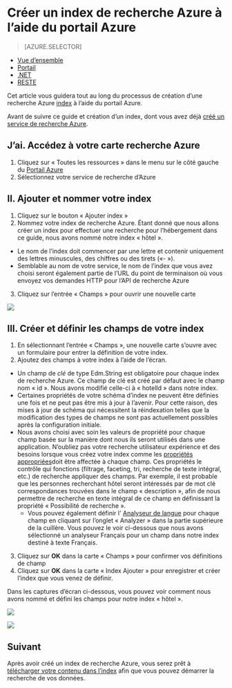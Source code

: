 <properties
    pageTitle="Créer un index de recherche Azure à l’aide du portail Azure | Microsoft Azure | Service de recherche cloud hébergé"
    description="Créer un index à l’aide du portail Azure."
    services="search"
    manager="jhubbard"
    authors="ashmaka"
    documentationCenter=""/>

<tags
    ms.service="search"
    ms.devlang="NA"
    ms.workload="search"
    ms.topic="article"
    ms.tgt_pltfrm="na"
    ms.date="08/29/2016"
    ms.author="ashmaka"/>

# <a name="create-an-azure-search-index-using-the-azure-portal"></a>Créer un index de recherche Azure à l’aide du portail Azure
> [AZURE.SELECTOR]
- [Vue d’ensemble](search-what-is-an-index.md)
- [Portail](search-create-index-portal.md)
- [.NET](search-create-index-dotnet.md)
- [RESTE](search-create-index-rest-api.md)

Cet article vous guidera tout au long du processus de création d’une recherche Azure [index](search-what-is-an-index.md) à l’aide du portail Azure.

Avant de suivre ce guide et création d’un index, dont vous avez déjà [créé un service de recherche Azure](search-create-service-portal.md).


## <a name="i-go-to-your-azure-search-blade"></a>J’ai. Accédez à votre carte recherche Azure
1. Cliquez sur « Toutes les ressources » dans le menu sur le côté gauche du [Portail Azure](https://portal.azure.com/#blade/HubsExtension/BrowseResourceBlade/resourceType/Microsoft.Search%2FsearchServices)
2. Sélectionnez votre service de recherche d’Azure

## <a name="ii-add-and-name-your-index"></a>II. Ajouter et nommer votre index
1. Cliquez sur le bouton « Ajouter index »
2. Nommez votre index de recherche Azure. Étant donné que nous allons créer un index pour effectuer une recherche pour l’hébergement dans ce guide, nous avons nommé notre index « hôtel ».
  * Le nom de l’index doit commencer par une lettre et contenir uniquement des lettres minuscules, des chiffres ou des tirets («- »).
  * Semblable au nom de votre service, le nom de l’index que vous avez choisi seront également partie de l’URL du point de terminaison où vous envoyez vos demandes HTTP pour l’API de recherche Azure
3. Cliquez sur l’entrée « Champs » pour ouvrir une nouvelle carte

![](./media/search-create-index-portal/add-index.png)


## <a name="iii-create-and-define-the-fields-of-your-index"></a>III. Créer et définir les champs de votre index
1. En sélectionnant l’entrée « Champs », une nouvelle carte s’ouvre avec un formulaire pour entrer la définition de votre index.
2. Ajoutez des champs à votre index à l’aide de l’écran.

  * Un champ de *clé* de type Edm.String est obligatoire pour chaque index de recherche Azure. Ce champ de clé est créé par défaut avec le champ nom « id ». Nous avons modifié celle-ci à « hotelId » dans notre index.
  * Certaines propriétés de votre schéma d’index ne peuvent être définies une fois et ne peut pas être mis à jour à l’avenir. Pour cette raison, des mises à jour de schéma qui nécessitent la réindexation telles que la modification des types de champs ne sont pas actuellement possibles après la configuration initiale.
  * Nous avons choisi avec soin les valeurs de propriété pour chaque champ basée sur la manière dont nous ils seront utilisés dans une application. N’oubliez pas votre recherche utilisateur expérience et des besoins lorsque vous créez votre index comme les [propriétés appropriées](https://msdn.microsoft.com/library/azure/dn798941.aspx)doit être affectée à chaque champ. Ces propriétés le contrôle qui fonctions (filtrage, faceting, tri, recherche de texte intégral, etc.) de recherche appliquer des champs. Par exemple, il est probable que les personnes recherchant hôtel seront intéressés par de mot clé correspondances trouvées dans le champ « description », afin de nous permettre de recherche en texte intégral de ce champ en définissant la propriété « Possibilité de recherche ».
    * Vous pouvez également définir l' [Analyseur de langue](https://msdn.microsoft.com/en-us/library/azure/dn879793.aspx) pour chaque champ en cliquant sur l’onglet « Analyzer » dans la partie supérieure de la cuillère. Vous pouvez le voir ci-dessous que nous avons sélectionné un analyseur Français pour un champ dans notre index destiné à texte Français.

3. Cliquez sur **OK** dans la carte « Champs » pour confirmer vos définitions de champ
4. Cliquez sur **OK** dans la carte « Index Ajouter » pour enregistrer et créer l’index que vous venez de définir.

Dans les captures d’écran ci-dessous, vous pouvez voir comment nous avons nommé et défini les champs pour notre index « hôtel ».

![](./media/search-create-index-portal/field-definitions.png)

![](./media/search-create-index-portal/set-analyzer.png)

## <a name="next"></a>Suivant
Après avoir créé un index de recherche Azure, vous serez prêt à [télécharger votre contenu dans l’index](search-what-is-data-import.md) afin que vous pouvez démarrer la recherche de vos données.
